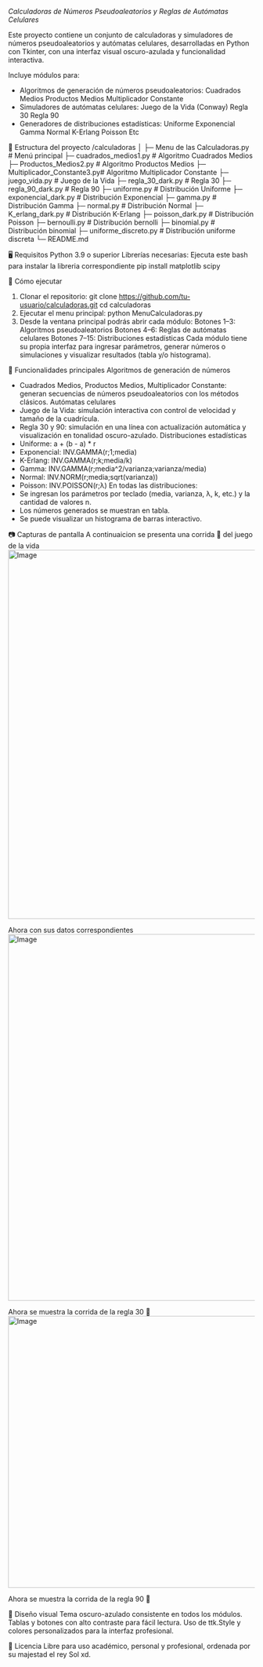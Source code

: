 *Calculadoras de Números Pseudoaleatorios y Reglas de Autómatas Celulares*

Este proyecto contiene un conjunto de calculadoras y simuladores de números pseudoaleatorios y autómatas celulares, desarrolladas en Python con Tkinter, con una interfaz visual oscuro-azulada y funcionalidad interactiva.

Incluye módulos para:
- Algoritmos de generación de números pseudoaleatorios:
    Cuadrados Medios
    Productos Medios
    Multiplicador Constante
- Simuladores de autómatas celulares:
    Juego de la Vida (Conway)
    Regla 30
    Regla 90
- Generadores de distribuciones estadísticas:
    Uniforme
    Exponencial
    Gamma
    Normal
    K-Erlang
    Poisson
    Etc
  
📂 Estructura del proyecto
/calculadoras
│
├─ Menu de las Calculadoras.py        # Menú principal
├─ cuadrados_medios1.py       # Algoritmo Cuadrados Medios
├─ Productos_Medios2.py       # Algoritmo Productos Medios
├─ Multiplicador_Constante3.py# Algoritmo Multiplicador Constante
├─ juego_vida.py              # Juego de la Vida
├─ regla_30_dark.py           # Regla 30
├─ regla_90_dark.py           # Regla 90
├─ uniforme.py                # Distribución Uniforme
├─ exponencial_dark.py        # Distribución Exponencial
├─ gamma.py                   # Distribución Gamma
├─ normal.py                  # Distribución Normal
├─ K_erlang_dark.py           # Distribución K-Erlang
├─ poisson_dark.py            # Distribución Poisson
├─ bernoulli.py               # Distribución bernolli
├─ binomial.py                # Distribución binomial
├─ uniforme_discreto.py       # Distribución uniforme discreta
└─ README.md

🖥️ Requisitos
    Python 3.9 o superior
    Librerías necesarias:
Ejecuta este bash para instalar la libreria correspondiente
    pip install matplotlib scipy

🚀 Cómo ejecutar
1. Clonar el repositorio:
    git clone https://github.com/tu-usuario/calculadoras.git
    cd calculadoras
2. Ejecutar el menu principal:
    python MenuCalculadoras.py
3. Desde la ventana principal podrás abrir cada módulo:
    Botones 1–3: Algoritmos pseudoaleatorios
    Botones 4–6: Reglas de autómatas celulares
    Botones 7–15: Distribuciones estadísticas
Cada módulo tiene su propia interfaz para ingresar parámetros, generar números o simulaciones y visualizar resultados (tabla y/o histograma).

🎨 Funcionalidades principales
Algoritmos de generación de números
- Cuadrados Medios, Productos Medios, Multiplicador Constante: generan secuencias de números pseudoaleatorios con los métodos clásicos.
Autómatas celulares
- Juego de la Vida: simulación interactiva con control de velocidad y tamaño de la cuadrícula.
- Regla 30 y 90: simulación en una línea con actualización automática y visualización en tonalidad oscuro-azulado.
Distribuciones estadísticas
- Uniforme: a + (b - a) * r
- Exponencial: INV.GAMMA(r;1;media)
- K-Erlang: INV.GAMMA(r;k;media/k)
- Gamma: INV.GAMMA(r;media^2/varianza;varianza/media)
- Normal: INV.NORM(r;media;sqrt(varianza))
- Poisson: INV.POISSON(r;λ)
En todas las distribuciones:
- Se ingresan los parámetros por teclado (media, varianza, λ, k, etc.) y la cantidad de valores n.
- Los números generados se muestran en tabla.
- Se puede visualizar un histograma de barras interactivo.

📷 Capturas de pantalla
A continuaicion se presenta una corrida 🥵 del juego de la vida
<img width="902" height="752" alt="Image" src="https://github.com/user-attachments/assets/42e2f55e-de3a-4a77-b414-788128119769" />

Ahora con sus datos correspondientes
<img width="896" height="747" alt="Image" src="https://github.com/user-attachments/assets/7d8c65c5-9f86-4fd2-9335-75f28287491d" />

Ahora se muestra la corrida de la regla 30 🥵
<img width="820" height="554" alt="Image" src="https://github.com/user-attachments/assets/3589dd38-5dd0-41b8-a68b-24a279b611fd" />

Ahora se muestra la corrida de la regla 90 🥵

🎨 Diseño visual
Tema oscuro-azulado consistente en todos los módulos.
Tablas y botones con alto contraste para fácil lectura.
Uso de ttk.Style y colores personalizados para la interfaz profesional.

📝 Licencia
Libre para uso académico, personal y profesional, ordenada por su majestad el rey Sol xd.
